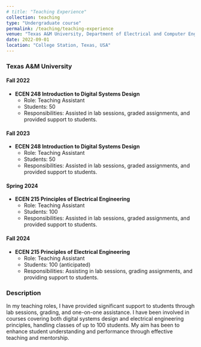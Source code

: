 ```yaml
---
# title: "Teaching Experience"
collection: teaching
type: "Undergraduate course"
permalink: /teaching/teaching-experience
venue: "Texas A&M University, Department of Electrical and Computer Engineering"
date: 2022-09-01
location: "College Station, Texas, USA"
---
```


### Texas A&M University

#### Fall 2022
- **ECEN 248 Introduction to Digital Systems Design**
  - Role: Teaching Assistant
  - Students: 50
  - Responsibilities: Assisted in lab sessions, graded assignments, and provided support to students.

#### Fall 2023
- **ECEN 248 Introduction to Digital Systems Design**
  - Role: Teaching Assistant
  - Students: 50
  - Responsibilities: Assisted in lab sessions, graded assignments, and provided support to students.

#### Spring 2024
- **ECEN 215 Principles of Electrical Engineering**
  - Role: Teaching Assistant
  - Students: 100
  - Responsibilities: Assisted in lab sessions, graded assignments, and provided support to students.

#### Fall 2024
- **ECEN 215 Principles of Electrical Engineering**
  - Role: Teaching Assistant
  - Students: 100 (anticipated)
  - Responsibilities: Assisting in lab sessions, grading assignments, and providing support to students.

### Description

In my teaching roles, I have provided significant support to students through lab sessions, grading, and one-on-one assistance. I have been involved in courses covering both digital systems design and electrical engineering principles, handling classes of up to 100 students. My aim has been to enhance student understanding and performance through effective teaching and mentorship.
